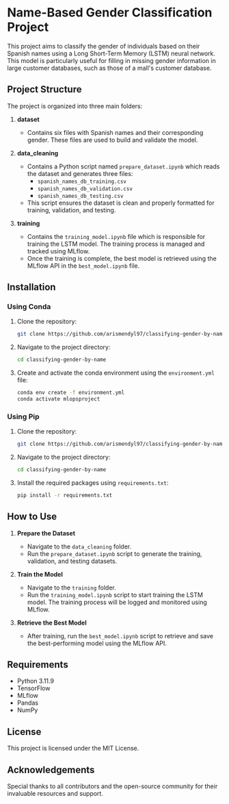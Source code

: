 # Name-Based Gender Classification Project

This project aims to classify the gender of individuals based on their Spanish names using a Long Short-Term Memory (LSTM) neural network. This model is particularly useful for filling in missing gender information in large customer databases, such as those of a mall's customer database.

## Project Structure

The project is organized into three main folders:

1. **dataset**
   - Contains six files with Spanish names and their corresponding gender. These files are used to build and validate the model.

2. **data_cleaning**
   - Contains a Python script named `prepare_dataset.ipynb` which reads the dataset and generates three files:
     - `spanish_names_db_training.csv`
     - `spanish_names_db_validation.csv`
     - `spanish_names_db_testing.csv`
   - This script ensures the dataset is clean and properly formatted for training, validation, and testing.

3. **training**
   - Contains the `training_model.ipynb` file which is responsible for training the LSTM model. The training process is managed and tracked using MLflow.
   - Once the training is complete, the best model is retrieved using the MLflow API in the `best_model.ipynb` file.

## Installation

### Using Conda

1. Clone the repository:
   ```bash
   git clone https://github.com/arismendyl97/classifying-gender-by-name.git
   ```

2. Navigate to the project directory:
   ```bash
   cd classifying-gender-by-name
   ```

3. Create and activate the conda environment using the `environment.yml` file:
   ```bash
   conda env create -f environment.yml
   conda activate mlopsproject
   ```

### Using Pip

1. Clone the repository:
   ```bash
   git clone https://github.com/arismendyl97/classifying-gender-by-name.git
   ```

2. Navigate to the project directory:
   ```bash
   cd classifying-gender-by-name
   ```

3. Install the required packages using `requirements.txt`:
   ```bash
   pip install -r requirements.txt
   ```

## How to Use

1. **Prepare the Dataset**
   - Navigate to the `data_cleaning` folder.
   - Run the `prepare_dataset.ipynb` script to generate the training, validation, and testing datasets.

2. **Train the Model**
   - Navigate to the `training` folder.
   - Run the `training_model.ipynb` script to start training the LSTM model. The training process will be logged and monitored using MLflow.

3. **Retrieve the Best Model**
   - After training, run the `best_model.ipynb` script to retrieve and save the best-performing model using the MLflow API.

## Requirements

- Python 3.11.9
- TensorFlow
- MLflow
- Pandas
- NumPy

## License

This project is licensed under the MIT License.

## Acknowledgements

Special thanks to all contributors and the open-source community for their invaluable resources and support.
